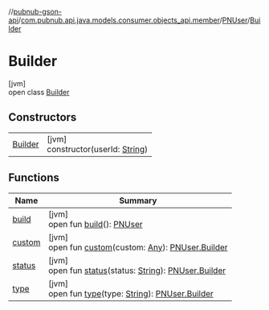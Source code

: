 //[pubnub-gson-api](../../../../index.md)/[com.pubnub.api.java.models.consumer.objects_api.member](../../index.md)/[PNUser](../index.md)/[Builder](index.md)

# Builder

[jvm]\
open class [Builder](index.md)

## Constructors

| | |
|---|---|
| [Builder](-builder.md) | [jvm]<br>constructor(userId: [String](https://docs.oracle.com/javase/8/docs/api/java/lang/String.html)) |

## Functions

| Name | Summary |
|---|---|
| [build](build.md) | [jvm]<br>open fun [build](build.md)(): [PNUser](../index.md) |
| [custom](custom.md) | [jvm]<br>open fun [custom](custom.md)(custom: [Any](https://kotlinlang.org/api/latest/jvm/stdlib/kotlin-stdlib/kotlin/-any/index.html)): [PNUser.Builder](index.md) |
| [status](status.md) | [jvm]<br>open fun [status](status.md)(status: [String](https://docs.oracle.com/javase/8/docs/api/java/lang/String.html)): [PNUser.Builder](index.md) |
| [type](type.md) | [jvm]<br>open fun [type](type.md)(type: [String](https://docs.oracle.com/javase/8/docs/api/java/lang/String.html)): [PNUser.Builder](index.md) |
